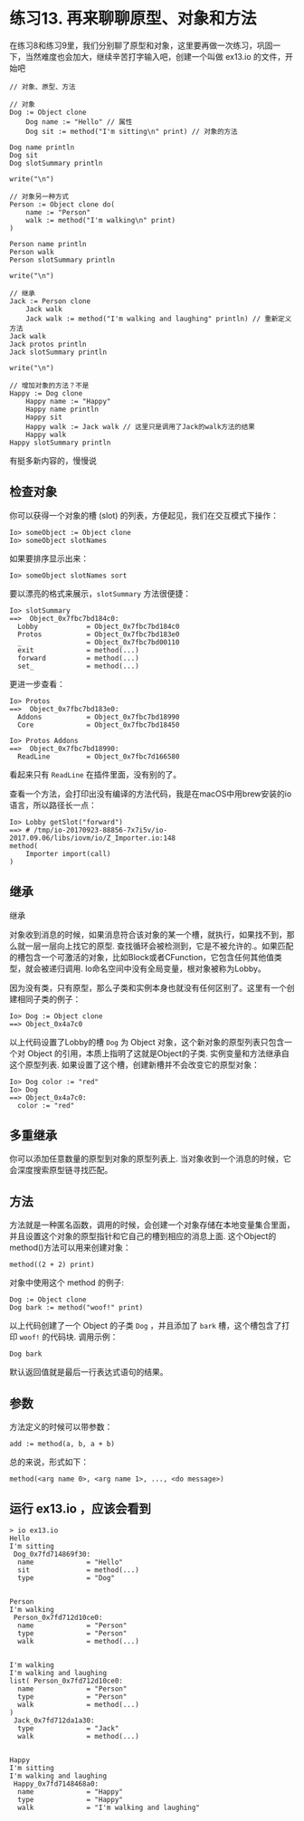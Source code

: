 # 练习13. 再来聊聊原型、对象和方法

在练习8和练习9里，我们分别聊了原型和对象，这里要再做一次练习，巩固一下，当然难度也会加大，继续辛苦打字输入吧，创建一个叫做 ex13.io 的文件，开始吧

```
// 对象、原型、方法

// 对象
Dog := Object clone
    Dog name := "Hello" // 属性
    Dog sit := method("I'm sitting\n" print) // 对象的方法

Dog name println
Dog sit
Dog slotSummary println

write("\n")

// 对象另一种方式
Person := Object clone do(
	name := "Person"
	walk := method("I'm walking\n" print)
)

Person name println
Person walk
Person slotSummary println

write("\n")

// 继承
Jack := Person clone
    Jack walk
    Jack walk := method("I'm walking and laughing" println) // 重新定义方法
Jack walk
Jack protos println
Jack slotSummary println

write("\n")

// 增加对象的方法？不是
Happy := Dog clone
    Happy name := "Happy"
    Happy name println
    Happy sit
    Happy walk := Jack walk // 这里只是调用了Jack的walk方法的结果
    Happy walk
Happy slotSummary println
```
有挺多新内容的，慢慢说

## 检查对象

你可以获得一个对象的槽 (slot) 的列表，方便起见，我们在交互模式下操作：

```
Io> someObject := Object clone
Io> someObject slotNames
```

如果要排序显示出来：

```
Io> someObject slotNames sort
```

要以漂亮的格式来展示，`slotSummary` 方法很便捷：

```
Io> slotSummary
==>  Object_0x7fbc7bd184c0:
  Lobby            = Object_0x7fbc7bd184c0
  Protos           = Object_0x7fbc7bd183e0
  _                = Object_0x7fbc7bd00110
  exit             = method(...)
  forward          = method(...)
  set_             = method(...)
```

更进一步查看：

```
Io> Protos
==>  Object_0x7fbc7bd183e0:
  Addons           = Object_0x7fbc7bd18990
  Core             = Object_0x7fbc7bd18450

Io> Protos Addons
==>  Object_0x7fbc7bd18990:
  ReadLine         = Object_0x7fbc7d166580
```

看起来只有 `ReadLine` 在插件里面，没有别的了。

查看一个方法，会打印出没有编译的方法代码，我是在macOS中用brew安装的io语言，所以路径长一点：

```
Io> Lobby getSlot("forward")
==> # /tmp/io-20170923-88856-7x7i5v/io-2017.09.06/libs/iovm/io/Z_Importer.io:148
method(
    Importer import(call)
)
```

##  继承

继承

对象收到消息的时候，如果消息符合该对象的某一个槽，就执行，如果找不到，那么就一层一层向上找它的原型. 查找循环会被检测到，它是不被允许的.。如果匹配的槽包含一个可激活的对象，比如Block或者CFunction，它包含任何其他值类型，就会被递归调用. Io命名空间中没有全局变量，根对象被称为Lobby。

因为没有类，只有原型，那么子类和实例本身也就没有任何区别了。这里有一个创建相同子类的例子：

```
Io> Dog := Object clone
==> Object_0x4a7c0
```

以上代码设置了Lobby的槽 `Dog` 为 Object 对象，这个新对象的原型列表只包含一个对 Object 的引用，本质上指明了这就是Object的子类. 实例变量和方法继承自这个原型列表. 如果设置了这个槽，创建新槽并不会改变它的原型对象：

```
Io> Dog color := "red"
Io> Dog
==> Object_0x4a7c0:
  color := "red"
```

## 多重继承

你可以添加任意数量的原型到对象的原型列表上. 当对象收到一个消息的时候，它会深度搜索原型链寻找匹配。

## 方法

方法就是一种匿名函数，调用的时候，会创建一个对象存储在本地变量集合里面，并且设置这个对象的原型指针和它自己的槽到相应的消息上面. 这个Object的method()方法可以用来创建对象：

```
method((2 + 2) print)
```

对象中使用这个 method 的例子:

```
Dog := Object clone
Dog bark := method("woof!" print)
```

以上代码创建了一个 Object 的子类 `Dog` ，并且添加了 `bark` 槽，这个槽包含了打印 `woof!` 的代码块. 调用示例：

```
Dog bark
```

默认返回值就是最后一行表达式语句的结果。

## 参数

方法定义的时候可以带参数：

```
add := method(a, b, a + b)
```

总的来说，形式如下：

```
method(<arg name 0>, <arg name 1>, ..., <do message>)
```

## 运行 ex13.io ，应该会看到

```
> io ex13.io
Hello
I'm sitting
 Dog_0x7fd714869f30:
  name             = "Hello"
  sit              = method(...)
  type             = "Dog"


Person
I'm walking
 Person_0x7fd712d10ce0:
  name             = "Person"
  type             = "Person"
  walk             = method(...)


I'm walking
I'm walking and laughing
list( Person_0x7fd712d10ce0:
  name             = "Person"
  type             = "Person"
  walk             = method(...)
)
 Jack_0x7fd712da1a30:
  type             = "Jack"
  walk             = method(...)


Happy
I'm sitting
I'm walking and laughing
 Happy_0x7fd7148468a0:
  name             = "Happy"
  type             = "Happy"
  walk             = "I'm walking and laughing"
```

